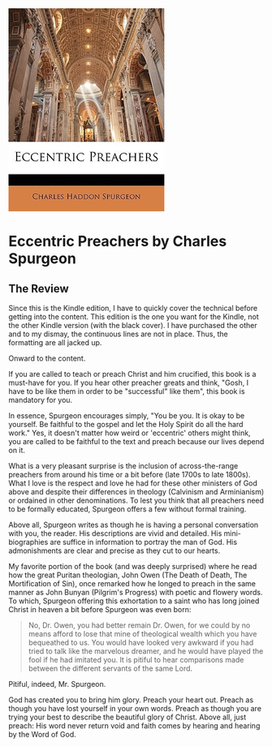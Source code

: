 <img class="intro-right" src="../images/preaching-eccentric-preachers-spurgeon.jpg">

# Eccentric Preachers by Charles Spurgeon

## The Review

Since this is the Kindle edition, I have to quickly cover the technical before getting into the content. This edition is the one you want for the Kindle, not the other Kindle version (with the black cover). I have purchased the other and to my dismay, the continuous lines are not in place. Thus, the formatting are all jacked up.

Onward to the content.

If you are called to teach or preach Christ and him crucified, this book is a must-have for you. If you hear other preacher greats and think, "Gosh, I have to be like them in order to be "successful" like them", this book is mandatory for you.

In essence, Spurgeon encourages simply, "You be you. It is okay to be yourself. Be faithful to the gospel and let the Holy Spirit do all the hard work." Yes, it doesn't matter how weird or 'eccentric' others might think, you are called to be faithful to the text and preach because our lives depend on it.

What is a very pleasant surprise is the inclusion of across-the-range preachers from around his time or a bit before (late 1700s to late 1800s). What I love is the respect and love he had for these other ministers of God above and despite their differences in theology (Calvinism and Arminianism) or ordained in other denominations. To lest you think that all preachers need to be formally educated, Spurgeon offers a few without formal training.

Above all, Spurgeon writes as though he is having a personal conversation with you, the reader. His descriptions are vivid and detailed. His mini-biographies are suffice in information to portray the man of God. His admonishments are clear and precise as they cut to our hearts.

My favorite portion of the book (and was deeply surprised) where he read how the great Puritan theologian, John Owen (The Death of Death, The Mortification of Sin), once remarked how he longed to preach in the same manner as John Bunyan (Pilgrim's Progress) with poetic and flowery words. To which, Spurgeon offering this exhortation to a saint who has long joined Christ in heaven a bit before Spurgeon was even born:

>No, Dr. Owen, you had better remain Dr. Owen, for we could by no means afford to lose that mine of theological wealth which you have bequeathed to us. You would have looked very awkward if you had tried to talk like the marvelous dreamer, and he would have played the fool if he had imitated you. It is pitiful to hear comparisons made between the different servants of the same Lord.

Pitiful, indeed, Mr. Spurgeon.

God has created you to bring him glory. Preach your heart out. Preach as though you have lost yourself in your own words. Preach as though you are trying your best to describe the beautiful glory of Christ. Above all, just preach: His word never return void and faith comes by hearing and hearing by the Word of God.
